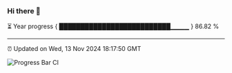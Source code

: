 ### Hi there 👋

⏳ Year progress { ██████████████████████████▁▁▁▁ } 86.82 %

---

⏰ Updated on Wed, 13 Nov 2024 18:17:50 GMT

![Progress Bar CI](https://github.com/liununu/liununu/workflows/Progress%20Bar%20CI/badge.svg)
